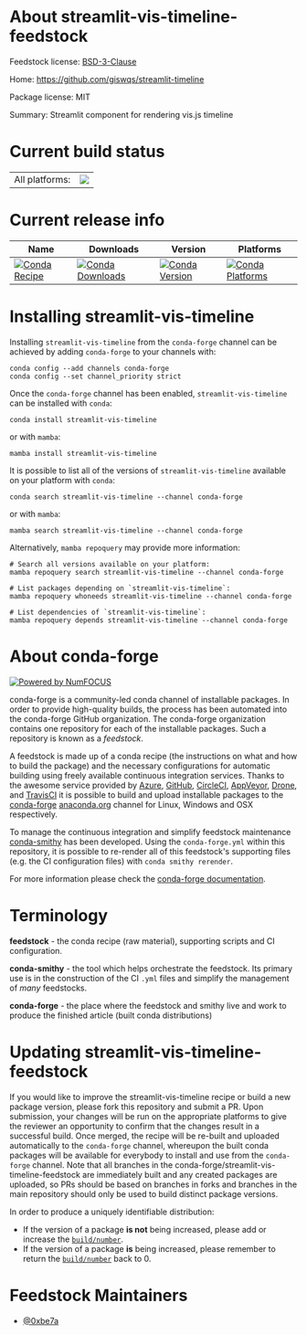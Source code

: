 About streamlit-vis-timeline-feedstock
======================================

Feedstock license: [BSD-3-Clause](https://github.com/conda-forge/streamlit-vis-timeline-feedstock/blob/main/LICENSE.txt)

Home: https://github.com/giswqs/streamlit-timeline

Package license: MIT

Summary: Streamlit component for rendering vis.js timeline

Current build status
====================


<table><tr><td>All platforms:</td>
    <td>
      <a href="https://dev.azure.com/conda-forge/feedstock-builds/_build/latest?definitionId=22171&branchName=main">
        <img src="https://dev.azure.com/conda-forge/feedstock-builds/_apis/build/status/streamlit-vis-timeline-feedstock?branchName=main">
      </a>
    </td>
  </tr>
</table>

Current release info
====================

| Name | Downloads | Version | Platforms |
| --- | --- | --- | --- |
| [![Conda Recipe](https://img.shields.io/badge/recipe-streamlit--vis--timeline-green.svg)](https://anaconda.org/conda-forge/streamlit-vis-timeline) | [![Conda Downloads](https://img.shields.io/conda/dn/conda-forge/streamlit-vis-timeline.svg)](https://anaconda.org/conda-forge/streamlit-vis-timeline) | [![Conda Version](https://img.shields.io/conda/vn/conda-forge/streamlit-vis-timeline.svg)](https://anaconda.org/conda-forge/streamlit-vis-timeline) | [![Conda Platforms](https://img.shields.io/conda/pn/conda-forge/streamlit-vis-timeline.svg)](https://anaconda.org/conda-forge/streamlit-vis-timeline) |

Installing streamlit-vis-timeline
=================================

Installing `streamlit-vis-timeline` from the `conda-forge` channel can be achieved by adding `conda-forge` to your channels with:

```
conda config --add channels conda-forge
conda config --set channel_priority strict
```

Once the `conda-forge` channel has been enabled, `streamlit-vis-timeline` can be installed with `conda`:

```
conda install streamlit-vis-timeline
```

or with `mamba`:

```
mamba install streamlit-vis-timeline
```

It is possible to list all of the versions of `streamlit-vis-timeline` available on your platform with `conda`:

```
conda search streamlit-vis-timeline --channel conda-forge
```

or with `mamba`:

```
mamba search streamlit-vis-timeline --channel conda-forge
```

Alternatively, `mamba repoquery` may provide more information:

```
# Search all versions available on your platform:
mamba repoquery search streamlit-vis-timeline --channel conda-forge

# List packages depending on `streamlit-vis-timeline`:
mamba repoquery whoneeds streamlit-vis-timeline --channel conda-forge

# List dependencies of `streamlit-vis-timeline`:
mamba repoquery depends streamlit-vis-timeline --channel conda-forge
```


About conda-forge
=================

[![Powered by
NumFOCUS](https://img.shields.io/badge/powered%20by-NumFOCUS-orange.svg?style=flat&colorA=E1523D&colorB=007D8A)](https://numfocus.org)

conda-forge is a community-led conda channel of installable packages.
In order to provide high-quality builds, the process has been automated into the
conda-forge GitHub organization. The conda-forge organization contains one repository
for each of the installable packages. Such a repository is known as a *feedstock*.

A feedstock is made up of a conda recipe (the instructions on what and how to build
the package) and the necessary configurations for automatic building using freely
available continuous integration services. Thanks to the awesome service provided by
[Azure](https://azure.microsoft.com/en-us/services/devops/), [GitHub](https://github.com/),
[CircleCI](https://circleci.com/), [AppVeyor](https://www.appveyor.com/),
[Drone](https://cloud.drone.io/welcome), and [TravisCI](https://travis-ci.com/)
it is possible to build and upload installable packages to the
[conda-forge](https://anaconda.org/conda-forge) [anaconda.org](https://anaconda.org/)
channel for Linux, Windows and OSX respectively.

To manage the continuous integration and simplify feedstock maintenance
[conda-smithy](https://github.com/conda-forge/conda-smithy) has been developed.
Using the ``conda-forge.yml`` within this repository, it is possible to re-render all of
this feedstock's supporting files (e.g. the CI configuration files) with ``conda smithy rerender``.

For more information please check the [conda-forge documentation](https://conda-forge.org/docs/).

Terminology
===========

**feedstock** - the conda recipe (raw material), supporting scripts and CI configuration.

**conda-smithy** - the tool which helps orchestrate the feedstock.
                   Its primary use is in the construction of the CI ``.yml`` files
                   and simplify the management of *many* feedstocks.

**conda-forge** - the place where the feedstock and smithy live and work to
                  produce the finished article (built conda distributions)


Updating streamlit-vis-timeline-feedstock
=========================================

If you would like to improve the streamlit-vis-timeline recipe or build a new
package version, please fork this repository and submit a PR. Upon submission,
your changes will be run on the appropriate platforms to give the reviewer an
opportunity to confirm that the changes result in a successful build. Once
merged, the recipe will be re-built and uploaded automatically to the
`conda-forge` channel, whereupon the built conda packages will be available for
everybody to install and use from the `conda-forge` channel.
Note that all branches in the conda-forge/streamlit-vis-timeline-feedstock are
immediately built and any created packages are uploaded, so PRs should be based
on branches in forks and branches in the main repository should only be used to
build distinct package versions.

In order to produce a uniquely identifiable distribution:
 * If the version of a package **is not** being increased, please add or increase
   the [``build/number``](https://docs.conda.io/projects/conda-build/en/latest/resources/define-metadata.html#build-number-and-string).
 * If the version of a package **is** being increased, please remember to return
   the [``build/number``](https://docs.conda.io/projects/conda-build/en/latest/resources/define-metadata.html#build-number-and-string)
   back to 0.

Feedstock Maintainers
=====================

* [@0xbe7a](https://github.com/0xbe7a/)

